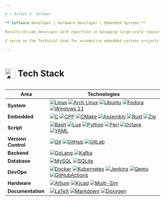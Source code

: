 ```yaml
---

# > Rafael V. Volkmer

**`Software Developer | Hardware Developer | Embedded Systems`**

Results-driven developer with expertise in managing large-scale repositories and building scalable codebases. Proven ability to deliver clean, well-documented code with low technical debt and modular architectures. Driven by curiosity and a passion for innovation, continuously seeking knowledge. Committed team player with empathy and kindness, dedicated to learning from colleagues and mentoring others, always striving to enhance the professional environment. Self-taught and determined to advance technical expertise and personal growth, consistently overcoming challenges and adapting to new technologies and methodologies.

I serve as the Technical Lead for automotive embedded‐systems projects, overseeing both hardware and firmware design. In this capacity, I manage integration of Linux and bare‐metal platforms, coordinate system planning, implementation, and maintain direct collaboration with semiconductor suppliers and end customers to ensure seamless delivery. I possess R&D experience in designing and manufacturing innovative, cutting-edge devices for the industrial and automotive automation sectors, with a strong emphasis on researching and developing new technologies.

---
```


<!-- Título principal com GIF e texto lado a lado -->
<h1 style="display: inline-flex; align-items: center; gap: 8px;">
  <img 
    src="https://user-images.githubusercontent.com/74038190/212284087-bbe7e430-757e-4901-90bf-4cd2ce3e1852.gif"
    width="33"
    style="vertical-align: middle;"
    alt="Animated"
  />
  <span style="font-size: 28px; font-weight: bold;">Tech Stack</span>
</h1>

| Area         | Technologies                                                                                          |    
|--------------|-------------------------------------------------------------------------------------------------------|
| **System**   | [![Linux](https://img.shields.io/badge/Linux-white?style=for-the-badge&logo=linux&logoColor=%23FCC624&logoSize=40&labelColor=0D1117&color=0D1117&cacheSeconds=3600)](https://www.kernel.org)  [![Arch Linux](https://img.shields.io/badge/arch-linux?style=for-the-badge&logo=archlinux&logoColor%=1793D1&logoSize=32&labelColor=0D1117&color=0D1117&cacheSeconds=3600)](https://archlinux.org) [![Ubuntu](https://img.shields.io/badge/Ubuntu-E95420?style=for-the-badge&logo=ubuntu&logoColor=%23E95420&logoSize=32&labelColor=0D1117&color=0D1117&cacheSeconds=3600)](https://ubuntu.com) [![Fedora](https://img.shields.io/badge/Fedora-white?style=for-the-badge&logo=fedora&logoColor=%2351A2DA&logoSize=32&labelColor=0D1117&color=0D1117&cacheSeconds=3600)](https://www.fedoraproject.org) [![Windows 11](https://img.shields.io/badge/Windows-0078D6?style=for-the-badge&logo=windows&logoColor=white&labelColor=0D1117&color=0D1117&cacheSeconds=3600)](https://www.microsoft.com) |
| **Embedded**   | [![C](https://img.shields.io/badge/C-white?style=for-the-badge&logo=c&logoColor=%23A8B9CC&labelColor=%23161b22&color=%23161b22)](https://en.cppreference.com/w/c/language.html) [![CPP](https://img.shields.io/badge/C++-white?style=for-the-badge&logo=cplusplus&logoColor=%2300599C&labelColor=%23161b22&color=%23161b22)](https://en.cppreference.com/w/cpp/language.html) [![CMake](https://img.shields.io/badge/Cmake-white?style=for-the-badge&logo=cmake&logoColor=%23064F8C&labelColor=%23161b22&color=%23161b22&cacheSeconds=3600)](https://cmake.org) [![Assembly](https://img.shields.io/badge/Assembly-white?style=for-the-badge&logo=assemblyscript&logoColor=%23007AAC&labelColor=%23161b22&color=%23161b22)](https://flatassembler.net) [![Rust](https://img.shields.io/badge/Rust-white?style=for-the-badge&logo=rust&logoColor=%23000000&labelColor=%23161b22&color=%23161b22)](https://www.rust-lang.org/pt-BR) [![Zig](https://img.shields.io/badge/Zig-white?style=for-the-badge&logo=zig&logoColor=%23F7A41D&labelColor=%23161b22&color=%23161b22)](https://ziglang.org) |
| **Script**   | [![Bash](https://img.shields.io/badge/Bash-white?style=for-the-badge&logo=gnubash&logoColor=%234EAA25&labelColor=0D1117&color=0D1117)](https://www.gnu.org/software/bash) [![Lua](https://img.shields.io/badge/Lua-white?style=for-the-badge&logo=lua&logoColor=%232C2D72&logoSize=32Y&labelColor=0D1117&color=0D1117&cacheSeconds=3600)](https://www.lua.org/portugues.html) [![Python](https://img.shields.io/badge/Python-white?style=for-the-badge&logo=python&logoColor=%233776AB&labelColor=0D1117&color=0D1117)](https://www.python.org) [![Perl](https://img.shields.io/badge/Perl-white?style=for-the-badge&logo=perl&logoColor=%230073A1&logoSize=32&labelColor=0D1117&color=0D1117&cacheSeconds=3600)](https://www.perl.org) [![Octave](https://img.shields.io/badge/OCTAVE-darkblue?style=for-the-badge&logo=octave&logoColor=fcd683&logoSize=32&labelColor=0D1117&color=0D1117&cacheSeconds=3600)](https://octave.org) [![YAML](https://img.shields.io/badge/yaml-%23ffffff.svg?style=for-the-badge&logo=yaml&logoColor=white&logoSize=32&labelColor=0D1117&color=0D1117&cacheSeconds=3600)](https://yaml.org) |
| **Version Control** | [![Git](https://img.shields.io/badge/Git-white?style=for-the-badge&logo=git&logoColor=%23F05032&logoSize=32&labelColor=%23161b22&color=%23161b22&cacheSeconds=3600)](https://git-scm.com) [![GitHub](https://img.shields.io/badge/Github-white?style=for-the-badge&logo=github&logoColor=%23181717&logoSize=32&labelColor=%23161b22&color=%23161b22&cacheSeconds=3600)](https://github.com) [![GitLab](https://img.shields.io/badge/Gitlab-white?style=for-the-badge&logo=gitlab&logoColor=%23FC6D26&logoSize=32&labelColor=%23161b22&color=%23161b22&cacheSeconds=3600)](https://about.gitlab.com) |
| **Backend**   | [![GoLang](https://img.shields.io/badge/GoLang-white?style=for-the-badge&logo=go&logoColor=%2300ADD8&labelColor=0D1117&color=0D1117)](https://go.dev) [![Kafka](https://img.shields.io/badge/Apachekafka-white?style=for-the-badge&logo=apachekafka&logoColor=%23231F20&logoSize=32&labelColor=0D1117&color=0D1117&cacheSeconds=3600)](https://kafka.apache.org) |
| **Database**   |[![MySQL](https://img.shields.io/badge/MySql-white?style=for-the-badge&logo=mysql&logoColor=%234479A1&logoSize=32&labelColor=%23161b22&color=%23161b22&cacheSeconds=3600)](https://www.mysql.com) [![SQLite](https://img.shields.io/badge/sqlite-white?style=for-the-badge&logo=sqlite&logoColor=%23003B57&logoSize=32&labelColor=%23161b22&color=%23161b22&cacheSeconds=3600)](https://www.sqlite.org) |
| **DevOps**   |  [![Docker](https://img.shields.io/badge/Docker-white?style=for-the-badge&logo=docker&logoColor=%232496ED&logoSize=32&labelColor=0D1117&color=0D1117&cacheSeconds=3600)](https://www.docker.com) [![Kubernetes](https://img.shields.io/badge/Kubernetes-white?style=for-the-badge&logo=kubernetes&logoColor=%23326CE5&logoSize=32&labelColor=0D1117&color=0D1117&cacheSeconds=3600)](https://kubernetes.io) [![Jenkins](https://img.shields.io/badge/Jenkins-white?style=for-the-badge&logo=jenkins&logoColor=%23D24939&logoSize=32&labelColor=0D1117&color=0D1117&cacheSeconds=3600)](https://www.jenkins.io) [![Qemu](https://img.shields.io/badge/Qemu-white?style=for-the-badge&logo=qemu&logoColor=%23FF6600&logoSize=32&labelColor=0D1117&color=0D1117&cacheSeconds=3600)](https://www.qemu.org) [![GitHubActions](https://img.shields.io/badge/Githubactions-white?style=for-the-badge&logo=githubactions&logoColor=%232088FF&logoSize=32&labelColor=0D1117&color=0D1117&cacheSeconds=3600)](https://github.com/features/actions) |
| **Hardware**   | [![Altium](https://img.shields.io/badge/Altium-White?style=for-the-badge&logo=altiumdesigner&logoColor=%23A5915F&logoSize=32&labelColor=%23161b22&color=%23161b22&cacheSeconds=360)](https://www.altium.com) [![Kicad](https://img.shields.io/badge/Kicad-white?style=for-the-badge&logo=kicad&logoColor=%23314CB0&logoSize=32&&labelColor=%23161b22&color=%23161b22&cacheSeconds=3600)](https://www.kicad.org) [![Multi-Sim](https://img.shields.io/badge/Multisim-white?style=for-the-badge&logo=multisim&logoColor=%2357B685&logoSize=32&labelColor=%23161b22&color=%23161b22&cacheSeconds=3600)](https://www.multisim.com) |
| **Documentation** | [![LaTeX](https://img.shields.io/badge/latex-%23008080.svg?style=for-the-badge&logo=latex&logoColor=008080&logoSize=32&labelColor=0D1117&color=0D1117&cacheSeconds=3600)](https://www.latex-project.org) [![Markdown](https://img.shields.io/badge/markdown-%23000000.svg?style=for-the-badge&logo=markdown&logoColor=white&logoSize=32&labelColor=0D1117&color=0D1117&cacheSeconds=3600)](https://www.markdownguide.org) [![Doxygen](https://img.shields.io/badge/doxygen-2C4AA8?style=for-the-badge&logo=doxygen&logoColor=white&logoSize=32&labelColor=0D1117&color=0D1117&cacheSeconds=3600)](https://doxygen.nl) |
